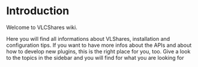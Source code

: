 # Introduction #

Welcome to VLCShares wiki.

Here you will find all informations about VLShares, installation and configuration tips. If you want to have more infos about the APIs and about how to develop new plugins, this is the right place for you, too.
Give a look to the topics in the sidebar and you will find for what you are
looking for
